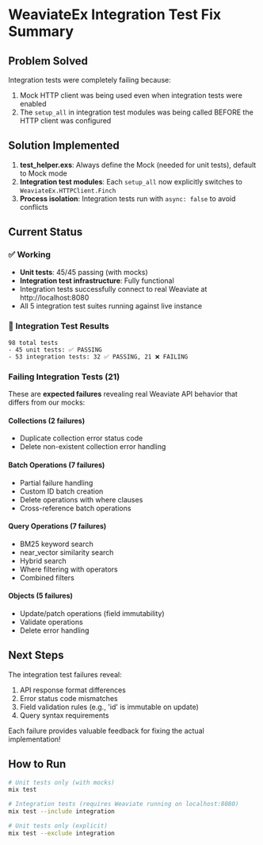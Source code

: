 # WeaviateEx Integration Test Fix Summary

## Problem Solved
Integration tests were completely failing because:
1. Mock HTTP client was being used even when integration tests were enabled
2. The `setup_all` in integration test modules was being called BEFORE the HTTP client was configured

## Solution Implemented
1. **test_helper.exs**: Always define the Mock (needed for unit tests), default to Mock mode
2. **Integration test modules**: Each `setup_all` now explicitly switches to `WeaviateEx.HTTPClient.Finch` 
3. **Process isolation**: Integration tests run with `async: false` to avoid conflicts

## Current Status

### ✅ Working
- **Unit tests**: 45/45 passing (with mocks)
- **Integration test infrastructure**: Fully functional
- Integration tests successfully connect to real Weaviate at http://localhost:8080
- All 5 integration test suites running against live instance

### 🔧 Integration Test Results
```
98 total tests
- 45 unit tests: ✅ PASSING  
- 53 integration tests: 32 ✅ PASSING, 21 ❌ FAILING
```

### Failing Integration Tests (21)
These are **expected failures** revealing real Weaviate API behavior that differs from our mocks:

#### Collections (2 failures)
- Duplicate collection error status code
- Delete non-existent collection error handling

#### Batch Operations (7 failures) 
- Partial failure handling
- Custom ID batch creation
- Delete operations with where clauses
- Cross-reference batch operations

#### Query Operations (7 failures)
- BM25 keyword search
- near_vector similarity search  
- Hybrid search
- Where filtering with operators
- Combined filters

#### Objects (5 failures)
- Update/patch operations (field immutability)
- Validate operations
- Delete error handling

## Next Steps
The integration test failures reveal:
1. API response format differences
2. Error status code mismatches
3. Field validation rules (e.g., 'id' is immutable on update)
4. Query syntax requirements

Each failure provides valuable feedback for fixing the actual implementation!

## How to Run

```bash
# Unit tests only (with mocks)
mix test

# Integration tests (requires Weaviate running on localhost:8080)
mix test --include integration

# Unit tests only (explicit)
mix test --exclude integration
```
